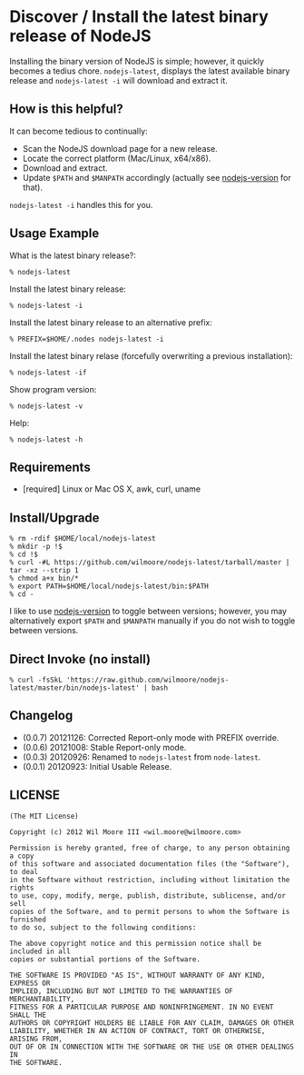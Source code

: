 Discover / Install the latest binary release of NodeJS
========================================================

Installing the binary version of NodeJS is simple; however, it quickly becomes a tedius chore. `nodejs-latest`, displays the latest available binary release and `nodejs-latest -i` will download and extract it.


How is this helpful?
------------------------------

It can become tedious to continually:

-   Scan the NodeJS download page for a new release.
-   Locate the correct platform (Mac/Linux, x64/x86).
-   Download and extract.
-   Update `$PATH` and `$MANPATH` accordingly (actually see [nodejs-version][nodejs-version] for that).

`nodejs-latest -i` handles this for you.


Usage Example
------------------------------

What is the latest binary release?:

    % nodejs-latest

Install the latest binary release:

    % nodejs-latest -i

Install the latest binary release to an alternative prefix:

    % PREFIX=$HOME/.nodes nodejs-latest -i

Install the latest binary relase (forcefully overwriting a previous installation):

    % nodejs-latest -if

Show program version:

    % nodejs-latest -v

Help:

    % nodejs-latest -h


Requirements
------------------------------

*   [required] Linux or Mac OS X, awk, curl, uname


Install/Upgrade
------------------------------

    % rm -rdif $HOME/local/nodejs-latest
    % mkdir -p !$
    % cd !$
    % curl -#L https://github.com/wilmoore/nodejs-latest/tarball/master | tar -xz --strip 1
    % chmod a+x bin/*
    % export PATH=$HOME/local/nodejs-latest/bin:$PATH
    % cd -

I like to use [nodejs-version][nodejs-version] to toggle between versions; however, you may alternatively export `$PATH` and `$MANPATH` manually if you do not wish to toggle between versions.


Direct Invoke (no install)
------------------------------

    % curl -fsSkL 'https://raw.github.com/wilmoore/nodejs-latest/master/bin/nodejs-latest' | bash


Changelog
------------------------------

-   (0.0.7) 20121126: Corrected Report-only mode with PREFIX override.
-   (0.0.6) 20121008: Stable Report-only mode.
-   (0.0.3) 20120926: Renamed to `nodejs-latest` from `node-latest`.
-   (0.0.1) 20120923: Initial Usable Release.


LICENSE
------------------------------

    (The MIT License)

    Copyright (c) 2012 Wil Moore III <wil.moore@wilmoore.com>

    Permission is hereby granted, free of charge, to any person obtaining a copy
    of this software and associated documentation files (the "Software"), to deal
    in the Software without restriction, including without limitation the rights
    to use, copy, modify, merge, publish, distribute, sublicense, and/or sell
    copies of the Software, and to permit persons to whom the Software is furnished
    to do so, subject to the following conditions:
    
    The above copyright notice and this permission notice shall be included in all
    copies or substantial portions of the Software.
    
    THE SOFTWARE IS PROVIDED "AS IS", WITHOUT WARRANTY OF ANY KIND, EXPRESS OR
    IMPLIED, INCLUDING BUT NOT LIMITED TO THE WARRANTIES OF MERCHANTABILITY,
    FITNESS FOR A PARTICULAR PURPOSE AND NONINFRINGEMENT. IN NO EVENT SHALL THE
    AUTHORS OR COPYRIGHT HOLDERS BE LIABLE FOR ANY CLAIM, DAMAGES OR OTHER
    LIABILITY, WHETHER IN AN ACTION OF CONTRACT, TORT OR OTHERWISE, ARISING FROM,
    OUT OF OR IN CONNECTION WITH THE SOFTWARE OR THE USE OR OTHER DEALINGS IN
    THE SOFTWARE.



[nodejs-version]: http://github.com/wilmoore/nodejs-version
